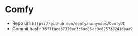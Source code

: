 # Comfy
- Repo url: `https://github.com/comfyanonymous/ComfyUI`
- Commit hash: `36f7face37320ec3c6ac85ec3c625738241deaa9`